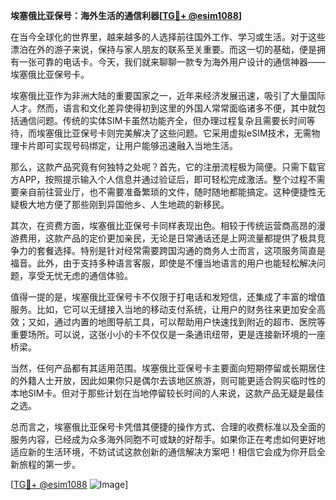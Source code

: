 **埃塞俄比亚保号：海外生活的通信利器[[TG💪+ @esim1088](https://t.me/s/esim1088)]**

在当今全球化的世界里，越来越多的人选择前往国外工作、学习或生活。对于这些漂泊在外的游子来说，保持与家人朋友的联系至关重要。而这一切的基础，便是拥有一张可靠的电话卡。今天，我们就来聊聊一款专为海外用户设计的通信神器——埃塞俄比亚保号卡。

埃塞俄比亚作为非洲大陆的重要国家之一，近年来经济发展迅速，吸引了大量国际人才。然而，语言和文化差异使得初到这里的外国人常常面临诸多不便，其中就包括通信问题。传统的实体SIM卡虽然功能齐全，但办理过程复杂且需要长时间等待，而埃塞俄比亚保号卡则完美解决了这些问题。它采用虚拟eSIM技术，无需物理卡片即可实现号码绑定，让用户能够迅速融入当地生活。

那么，这款产品究竟有何独特之处呢？首先，它的注册流程极为简便。只需下载官方APP，按照提示输入个人信息并通过验证后，即可轻松完成激活。整个过程不需要亲自前往营业厅，也不需要准备繁琐的文件，随时随地都能搞定。这种便捷性无疑极大地方便了那些刚到异国他乡、人生地疏的新移民。

其次，在资费方面，埃塞俄比亚保号卡同样表现出色。相较于传统运营商高昂的漫游费用，这款产品的定价更加亲民，无论是日常通话还是上网流量都提供了极具竞争力的套餐选择。特别是针对经常需要跨国沟通的商务人士而言，这项服务简直是福音。此外，由于支持多种语言客服，即使是不懂当地语言的用户也能轻松解决问题，享受无忧无虑的通信体验。

值得一提的是，埃塞俄比亚保号卡不仅限于打电话和发短信，还集成了丰富的增值服务。比如，它可以无缝接入当地的移动支付系统，让用户的财务往来更加安全高效；又如，通过内置的地图导航工具，可以帮助用户快速找到附近的超市、医院等重要场所。可以说，这张小小的卡不仅仅是一条通讯纽带，更是连接新环境的一座桥梁。

当然，任何产品都有其适用范围。埃塞俄比亚保号卡主要面向短期停留或长期居住的外籍人士开放，因此如果你只是偶尔去该地区旅游，则可能更适合购买临时性的本地SIM卡。但对于那些计划在当地停留较长时间的人来说，这款产品无疑是最佳之选。

总而言之，埃塞俄比亚保号卡凭借其便捷的操作方式、合理的收费标准以及全面的服务内容，已经成为众多海外同胞不可或缺的好帮手。如果你正在考虑如何更好地适应新的生活环境，不妨试试这款创新的通信解决方案吧！相信它会成为你开启全新旅程的第一步。

[[TG💪+ @esim1088](https://t.me/s/esim1088) ![Image](https://i.postimg.cc/4NQfJmqS/Snipaste-2025-05-13-00-14-12.png)]